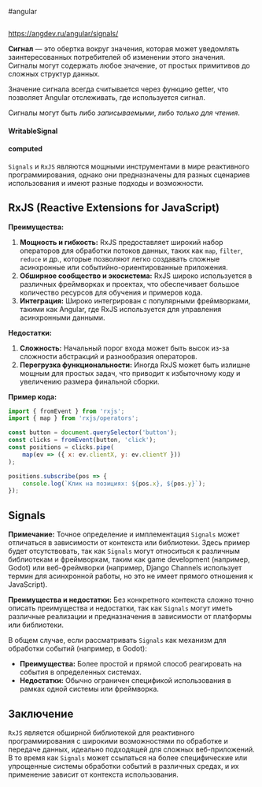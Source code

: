 #angular 
```table-of-contents
```
https://angdev.ru/angular/signals/

**Сигнал** — это обертка вокруг значения, которая может уведомлять заинтересованных потребителей об изменении этого значения. Сигналы могут содержать любое значение, от простых примитивов до сложных структур данных.

Значение сигнала всегда считывается через функцию getter, что позволяет Angular отслеживать, где используется сигнал.

Сигналы могут быть либо _записываемыми_, либо _только для чтения_.

#### WritableSignal
#### computed


`Signals` и `RxJS` являются мощными инструментами в мире реактивного программирования, однако они предназначены для разных сценариев использования и имеют разные подходы и возможности.

## RxJS (Reactive Extensions for JavaScript)

**Преимущества:**
1. **Мощность и гибкость:** RxJS предоставляет широкий набор операторов для обработки потоков данных, таких как `map`, `filter`, `reduce` и др., которые позволяют легко создавать сложные асинхронные или событийно-ориентированные приложения.
2. **Обширное сообщество и экосистема:** RxJS широко используется в различных фреймворках и проектах, что обеспечивает большое количество ресурсов для обучения и примеров кода.
3. **Интеграция:** Широко интегрирован с популярными фреймворками, такими как Angular, где RxJS используется для управления асинхронными данными.

**Недостатки:**
1. **Сложность:** Начальный порог входа может быть высок из-за сложности абстракций и разнообразия операторов.
2. **Перегрузка функциональности:** Иногда RxJS может быть излишне мощным для простых задач, что приводит к избыточному коду и увеличению размера финальной сборки.

**Пример кода:**
```javascript
import { fromEvent } from 'rxjs';
import { map } from 'rxjs/operators';

const button = document.querySelector('button');
const clicks = fromEvent(button, 'click');
const positions = clicks.pipe(
    map(ev => ({ x: ev.clientX, y: ev.clientY }))
);

positions.subscribe(pos => {
    console.log(`Клик на позициях: ${pos.x}, ${pos.y}`);
});
```

## Signals

**Примечание:** Точное определение и имплементация `Signals` может отличаться в зависимости от контекста или библиотеки. Здесь пример будет отсутствовать, так как `Signals` могут относиться к различным библиотекам и фреймворкам, таким как game development (например, Godot) или веб-фреймворки (например, Django Channels использует термин для асинхронной работы, но это не имеет прямого отношения к JavaScript).

**Преимущества и недостатки:**
Без конкретного контекста сложно точно описать преимущества и недостатки, так как `Signals` могут иметь различные реализации и предназначения в зависимости от платформы или библиотеки.

В общем случае, если рассматривать `Signals` как механизм для обработки событий (например, в Godot):
- **Преимущества:** Более простой и прямой способ реагировать на события в определенных системах.
- **Недостатки:** Обычно ограничен спецификой использования в рамках одной системы или фреймворка.

## Заключение
`RxJS` является обширной библиотекой для реактивного программирования с широкими возможностями по обработке и передаче данных, идеально подходящей для сложных веб-приложений. В то время как `Signals` может ссылаться на более специфические или упрощенные системы обработки событий в различных средах, и их применение зависит от контекста использования.